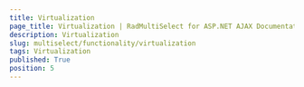 ```yaml
---
title: Virtualization
page_title: Virtualization | RadMultiSelect for ASP.NET AJAX Documentation
description: Virtualization
slug: multiselect/functionality/virtualization
tags: Virtualization
published: True
position: 5
---
```




